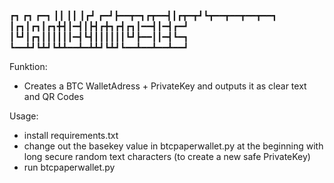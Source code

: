   ┏┓         ┏┓    ┏━┓
  ┃┃         ┃┃    ┃┏┛
┏━┛┣━━┳━┓┏┳━━┫┃┏┳━┳┛┗┳━━┳━━┳━━┳━━┓
┃┏┓┃┏┓┃┏┓╋┫┃━┫┃┣┫┏╋┓┏┫┏┓┃━━┫┃━┫┏━┛
┃┗┛┃┏┓┃┃┃┃┃┃━┫┗┫┃┃┃┃┃┃┗┛┣━━┃┃━┫┗━┓
┗━━┻┛┗┻┛┗┻┻━━┻━┻┻┛┗┻┛┗━━┻━━┻━━┻━━┛

Funktion:
- Creates a BTC WalletAdress + PrivateKey and outputs it as clear text and QR Codes

Usage:
- install requirements.txt
- change out the basekey value in btcpaperwallet.py at the beginning with long secure random text characters (to create a new safe PrivateKey)
- run btcpaperwallet.py
